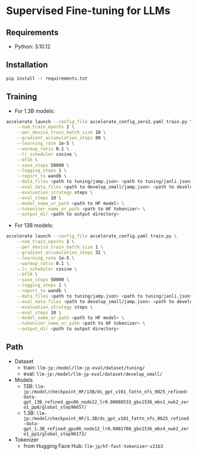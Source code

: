 # Supervised Fine-tuning for LLMs

## Requirements

- Python: 3.10.12

## Installation

```bash
pip install -r requirements.txt
```

## Training

- For 1.3B models:
```bash
accelerate launch --config_file accelerate_config_zero2.yaml train.py \
    --num_train_epochs 2 \
    --per_device_train_batch_size 10 \
    --gradient_accumulation_steps 80 \
    --learning_rate 1e-5 \
    --warmup_ratio 0.1 \
    --lr_scheduler cosine \
    --bf16 \
    --save_steps 50000 \
    --logging_steps 1 \
    --report_to wandb \
    --data_files <path to tuning/jamp.json> <path to tuning/janli.json> ... \
    --eval_data_files <path to develop_small/jamp.json> <path to develop_small/janli.json> ... \
    --evaluation_strategy steps \
    --eval_steps 10 \
    --model_name_or_path <path to HF model> \
    --tokenizer_name_or_path <path to HF tokenizer> \
    --output_dir <path to output directory>
```

- For 13B models:
```bash
accelerate launch --config_file accelerate_config.yaml train.py \
    --num_train_epochs 2 \
    --per_device_train_batch_size 1 \
    --gradient_accumulation_steps 32 \
    --learning_rate 1e-5 \
    --warmup_ratio 0.1 \
    --lr_scheduler cosine \
    --bf16 \
    --save_steps 50000 \
    --logging_steps 1 \
    --report_to wandb \
    --data_files <path to tuning/jamp.json> <path to tuning/janli.json> ... \
    --eval_data_files <path to develop_small/jamp.json> <path to develop_small/janli.json> ... \
    --evaluation_strategy steps \
    --eval_steps 10 \
    --model_name_or_path <path to HF model> \
    --tokenizer_name_or_path <path to HF tokenizer> \
    --output_dir <path to output directory>
```

## Path

- Dataset
  - train: `llm-jp:/model/llm-jp-eval/dataset/tuning/`
  - eval: `llm-jp:/model/llm-jp-eval/dataset/develop_small/`
- Models
  - 13B: `llm-jp:/model/checkpoint_HF/13B/ds_gpt_v101_fattn_nfs_0825_refined-data-gpt_13B_refined_gpu96_node12_lr0.00008533_gbs1536_mbs1_nwk2_zero1_pp8/global_step96657/`
  - 1.3B: `llm-jp:/model/checkpoint_HF/1.3B/ds_gpt_v101_fattn_nfs_0825_refined-data-gpt_1.3B_refined_gpu96_node12_lr0.0001708_gbs1536_mbs4_nwk2_zero1_pp1/global_step96173/`
- Tokenizer
  - from Hugging Face Hub: `llm-jp/hf-fast-tokenizer-v21b3`
